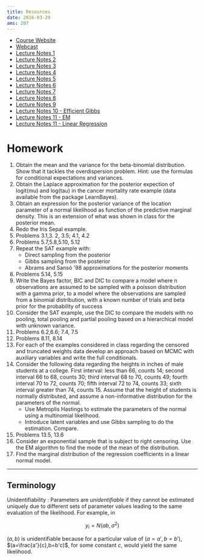 ```yaml
---
title: Resources
date: 2016-03-29
ams: 207
---
```


- [Course Website](https://ams207-spring16-01.courses.soe.ucsc.edu/)
- [Webcast](https://webcast.ucsc.edu/)
- [Lecture Notes 1](https://github.com/luiarthur/bayesModel_HW/blob/master/notes/notes1.pdf)
- [Lecture Notes 2](https://github.com/luiarthur/bayesModel_HW/blob/master/notes/notes2.pdf)
- [Lecture Notes 3](https://github.com/luiarthur/bayesModel_HW/blob/master/notes/notes3.pdf)
- [Lecture Notes 4](https://github.com/luiarthur/bayesModel_HW/blob/master/notes/notes4.pdf)
- [Lecture Notes 5](https://github.com/luiarthur/bayesModel_HW/blob/master/notes/notes5.pdf)
- [Lecture Notes 6](https://github.com/luiarthur/bayesModel_HW/blob/master/notes/notes6.pdf)
- [Lecture Notes 7](https://github.com/luiarthur/bayesModel_HW/blob/master/notes/notes7.pdf)
- [Lecture Notes 8](https://github.com/luiarthur/bayesModel_HW/blob/master/notes/notes8.pdf)
- [Lecture Notes 9](https://github.com/luiarthur/bayesModel_HW/blob/master/notes/notes9.pdf)
- [Lecture Notes 10 - Efficient Gibbs](https://github.com/luiarthur/bayesModel_HW/blob/master/notes/notes10.pdf)
- [Lecture Notes 11 - EM](https://github.com/luiarthur/bayesModel_HW/blob/master/notes/notes11.pdf)
- [Lecture Notes 11 - Linear Regression](https://github.com/luiarthur/bayesModel_HW/blob/master/notes/notes12.pdf)

# Homework
1. Obtain the mean and the variance for the beta-binomial distribution. Show that it tackles   the overdispersion problem. Hint: use the formulas for conditional expectations and variances.
2. Obtain the Laplace approximation for the posterior expection of  logit(mu) and log(tau) in the cancer mortality rate example (data available from the package LearnBayes).
3. Obtain an expression for the posterior variance of the location parameter of a normal likelihood as function of the predictive marginal density. This is an extension of what was shown in class for the posterior mean.
4. Redo the Iris Sepal example.
5. Problems 3.1,3. 2, 3.5; 4.1, 4.2
6. Problems 5.7,5.8,5.10, 5.12
7. Repeat the SAT example with:
    - Direct sampling from the posterior
    - Gibbs sampling from the posterior
    - Abrams and Sansó '98 approximations for the posterior moments
8. Problems 5.14, 5.15
9. Write the Bayes factor, BIC and DIC to compare a model where n observations are assumed to be sampled with a poisson distribution with a gamma prior, to a model where the observations are sampled from a binomial distribution, with a known number of trials and beta prior for the probability of success
10. Consider the SAT example, use the DIC to compare the models with no  pooling, total pooling and partial pooling based on a hierarchical model with unknown variance.
11. Problems 6.2,6.6; 7.4, 7.5
12. Problems 8.11, 8.14
13. For each of the examples considered in class regarding the censored and truncated weights data develop an approach based on MCMC with auxiliary variables and write the full conditionals.
14. Consider the following data regarding the heights in inches of male students at a college. First interval: less than 66, counts 14; second interval 66 to 68, counts 30; third interval 68 to 70, counts 49; fourth interval 70 to 72, counts 70; fifth interval 72 to 74, counts 33; sixth interval greater than 74, counts 15. Assume that the height of students is normally distributed, and assume a non-informative distribution for the parameters of the normal.
    - Use Metroplis Hastings to estimate the parameters of the normal using a multinomial likelihood.
    - Introduce latent variables and use Gibbs sampling to do the estimation. Compare.
15. Problems 13.5, 13.6
16. Consider an exponential sample that is subject to right censoring. Use the EM algorithm to find the mode of the mean of the distribution.
17. Find the marginal distribution of the regression coefficients in a linear normal model.

***

## Terminology

Unidentifiability
: Parameters are *unidentifiable* if they cannot be estimated uniquely due to different sets of parameter values leading to the same evaluation of the likelihood. For example, in

$$
  y_i = N(ab,\sigma^2)
$$

$(a,b)$ is unidentifiable because for a particular value of $(a=a',b=b')$, $(a=\frac{a'}{c},b=b'c)$, for some constant $c$, would yield the same likelihood.

